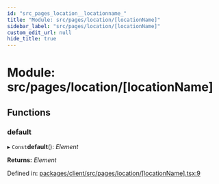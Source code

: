 ```yaml
---
id: "src_pages_location__locationname_"
title: "Module: src/pages/location/[locationName]"
sidebar_label: "src/pages/location/[locationName]"
custom_edit_url: null
hide_title: true
---
```


# Module: src/pages/location/[locationName]

## Functions

### default

▸ `Const`**default**(): *Element*

**Returns:** *Element*

Defined in: [packages/client/src/pages/location/[locationName].tsx:9](https://github.com/xr3ngine/xr3ngine/blob/716a06460/packages/client/src/pages/location/[locationName].tsx#L9)

